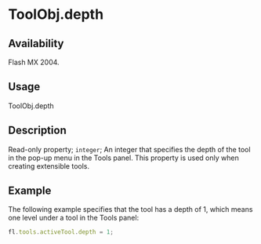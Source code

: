 # ToolObj.depth

## Availability

Flash MX 2004.

## Usage

ToolObj.depth

## Description

Read-only property; `integer`; An integer that specifies the depth of the tool in the pop-up menu in the Tools panel. This property is used only when creating extensible tools.

## Example

The following example specifies that the tool has a depth of 1, which means one level under a tool in the Tools panel:

```javascript
fl.tools.activeTool.depth = 1;
```
